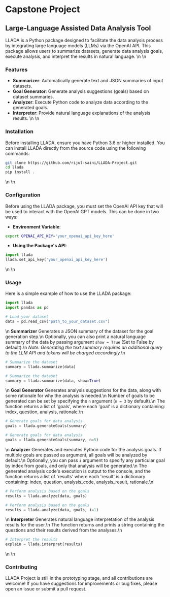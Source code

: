 # Capstone Project
## Large-Language Assisted Data Analysis Tool

LLADA is a Python package designed to facilitate the data analysis process by integrating large language models (LLMs) via the OpenAI API. This package allows users to summarize datasets, generate data analysis goals, execute analysis, and interpret the results in natural language.
\n
\n
### Features

- **Summarizer**: Automatically generate text and JSON summaries of input datasets.
- **Goal Generator**: Generate analysis suggestions (goals) based on dataset summaries.
- **Analyzer**: Execute Python code to analyze data according to the generated goals.
- **Interpreter**: Provide natural language explanations of the analysis results.
\n
\n
### Installation

Before installing LLADA, ensure you have Python 3.6 or higher installed. You can install LLADA directly from the source code using the following commands:

```bash
git clone https://github.com/rijul-saini/LLADA-Project.git
cd llada
pip install .
```
\n
\n
### Configuration

Before using the LLADA package, you must set the OpenAI API key that will be used to interact with the OpenAI GPT models. This can be done in two ways:

- **Environment Variable**:
```bash
export OPENAI_API_KEY='your_openai_api_key_here'
```
- **Using the Package's API**:
```python
import llada
llada.set_api_key('your_openai_api_key_here')
```
\n
\n
### Usage

Here is a simple example of how to use the LLADA package:

```python
import llada
import pandas as pd

# Load your dataset
data = pd.read_csv("path_to_your_dataset.csv")
```
\n
**Summarizer**
Generates a JSON summary of the dataset for the goal generation step.\n
Optionally, you can also print a natural language summary of the data by passing argument `show = True` (Set to False by default).\n
*Note: Generating the text summary requires an additional query to the LLM API and tokens will be charged accordingly.*\n

```python
# Summarize the dataset
summary = llada.summarize(data)
```
```python
# Summarize the dataset
summary = llada.summarize(data, show=True)
```
\n
**Goal Generator**
Generates analysis suggestions for the data, along with some rationale for why the analysis is needed.\n
Number of goals to be generated can be set by specifying the `n` argument (`n = 3` by default).\n
The function returns a list of 'goals', where each 'goal' is a dictionary containing: index, question, analysis, rationale.\n

```python
# Generate goals for data analysis
goals = llada.generateGoals(summary)
```
```python
# Generate goals for data analysis
goals = llada.generateGoals(summary, n=5)
```
\n
**Analyzer**
Generates and executes Python code for the analysis goals. If multiple goals are passed as argument, all goals will be analyzed by default.\n
Optionally, you can pass `i` argument to specify any particular goal by index from goals, and only that analysis will be generated.\n
The generated analysis code's execution is output to the console, and the function returns a list of 'results' where each 'result' is a dictionary containing: index, question, analysis_code, analysis_result, rationale.\n

```python
# Perform analysis based on the goals
results = llada.analyze(data, goals)
```
```python
# Perform analysis based on the goals
results = llada.analyze(data, goals, i=1)
```
\n
**Interpreter**
Generates natural language interpretation of the analysis results for the user.\n
The function returns and prints a string containing the questions and their results derived from the analyses.\n

```python
# Interpret the results
explain = llada.interpret(results)
```
\n
\n
### Contributing

LLADA Project is still in the prototyping stage, and all contributions are welcome! If you have suggestions for improvements or bug fixes, please open an issue or submit a pull request.
